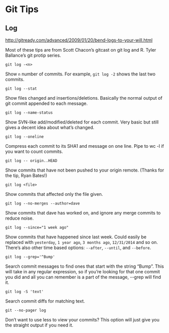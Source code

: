 # Git Tips

## Log

http://gitready.com/advanced/2009/01/20/bend-logs-to-your-will.html

Most of these tips are from Scott Chacon’s gitcast on git log and R. Tyler Ballance’s git protip series.

`git log -<n>`
  
Show `n` number of commits. For example, `git log -2` shows the last two commits.

`git log --stat`

Show files changed and insertions/deletions. Basically the normal output of git commit appended to each message.

`git log --name-status`

Show SVN-like add/modified/deleted for each commit. Very basic but still gives a decent idea about what’s changed.

`git log --oneline`

Compress each commit to its SHA1 and message on one line. Pipe to wc -l if you want to count commits.

`git log -- origin..HEAD`

Show commits that have not been pushed to your origin remote. (Thanks for the tip, Ryan Bates!)

`git log <file>`

Show commits that affected only the file given.

`git log --no-merges --author=dave`

Show commits that dave has worked on, and ignore any merge commits to reduce noise.

`git log --since="1 week ago"`

Show commits that have happened since last week. Could easily be replaced with `yesterday`, `1 year ago`, `3 months ago`, `12/31/2014` and so on. There’s also other time based options: `--after`, `--until`, and `--before`.

`git log --grep='^Bump'`

Search commit messages to find ones that start with the string “Bump”. This will take in any regular expression, so if you’re looking for that one commit you did and all you can remember is a part of the message, --grep will find it.

`git log -S 'text'`

Search commit diffs for matching text.

`git --no-pager log`

Don’t want to use less to view your commits? This option will just give you the straight output if you need it.



